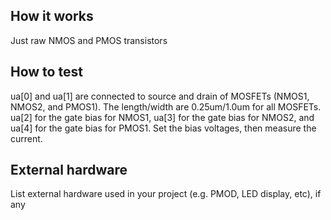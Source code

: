 <!---

This file is used to generate your project datasheet. Please fill in the information below and delete any unused
sections.

You can also include images in this folder and reference them in the markdown. Each image must be less than
512 kb in size, and the combined size of all images must be less than 1 MB.
-->

## How it works

Just raw NMOS and PMOS transistors

## How to test

ua[0] and ua[1] are connected to source and drain of MOSFETs (NMOS1, NMOS2, and PMOS1).
The length/width are 0.25um/1.0um for all MOSFETs. 
ua[2] for the gate bias for NMOS1, ua[3] for the gate bias for NMOS2, and ua[4] for the gate bias for PMOS1.
Set the bias voltages, then measure the current. 

## External hardware

List external hardware used in your project (e.g. PMOD, LED display, etc), if any
